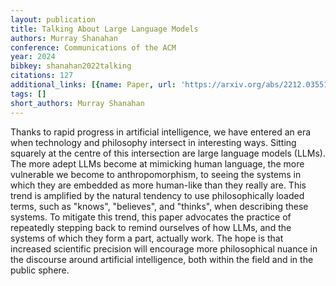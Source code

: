```yaml
---
layout: publication
title: Talking About Large Language Models
authors: Murray Shanahan
conference: Communications of the ACM
year: 2024
bibkey: shanahan2022talking
citations: 127
additional_links: [{name: Paper, url: 'https://arxiv.org/abs/2212.03551'}]
tags: []
short_authors: Murray Shanahan
---
```

Thanks to rapid progress in artificial intelligence, we have entered an era
when technology and philosophy intersect in interesting ways. Sitting squarely
at the centre of this intersection are large language models (LLMs). The more
adept LLMs become at mimicking human language, the more vulnerable we become to
anthropomorphism, to seeing the systems in which they are embedded as more
human-like than they really are. This trend is amplified by the natural
tendency to use philosophically loaded terms, such as "knows", "believes", and
"thinks", when describing these systems. To mitigate this trend, this paper
advocates the practice of repeatedly stepping back to remind ourselves of how
LLMs, and the systems of which they form a part, actually work. The hope is
that increased scientific precision will encourage more philosophical nuance in
the discourse around artificial intelligence, both within the field and in the
public sphere.